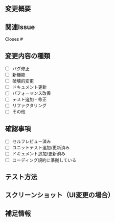 ## 変更概要
<!-- このPRで実装した内容を簡潔に説明してください -->

## 関連Issue
<!-- 関連するIssue番号（#000形式）を記載してください -->
Closes #

## 変更内容の種類
- [ ] バグ修正
- [ ] 新機能
- [ ] 破壊的変更
- [ ] ドキュメント更新
- [ ] パフォーマンス改善
- [ ] テスト追加・修正
- [ ] リファクタリング
- [ ] その他

## 確認事項
- [ ] セルフレビュー済み
- [ ] ユニットテスト追加/更新済み
- [ ] ドキュメント追加/更新済み
- [ ] コーディング規約に準拠している

## テスト方法
<!-- この変更をテストする方法を説明してください -->

## スクリーンショット（UI変更の場合）
<!-- 必要に応じてUIの変更を示すスクリーンショットを添付 -->

## 補足情報
<!-- レビュアーに伝えたい追加情報があれば記載 -->